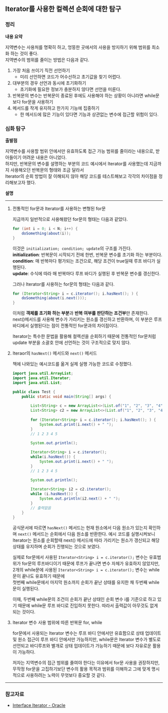 ## Iterator를 사용한 컬렉션 순회에 대한 탐구

### 정리

**내용 요약**

지역변수는 사용처를 명확히 하고, 엉뚱한 곳에서의 사용을 방지하기 위해 범위를 최소화 하는 것이 좋다.  
지역변수의 범위를 줄이는 방법은 다음과 같다.  
1. 가장 처음 쓰이기 직전 선언하기  
    - 미리 선언하면 코드가 어수선하고 초기값을 찾기 어렵다.
2. 대부분의 경우 선언과 동시에 초기화하기  
    - 초기화에 필요한 정보가 충분하지 않다면 선언을 미룬다.
3. 반복문의 변수는 반복문이 종료된 후에도 사용해야 하는 상황이 아니라면 while문보다 for문을 사용하기
4. 메서드를 작게 유지하고 한가지 기능에 집중하기  
    - 한 메서드에 많은 기능이 있다면 기능과 상관없는 변수에 접근할 위험이 있다.


### 심화 탐구

**출발점**

지역변수를 사용할 범위 안에서만 유효하도록 접근 가능 범위를 줄이라는 내용으로, 받아들이기 어려운 내용은 아니었다.  
하지만, 반복문의 변수를 설명하는 부분의 코드 예시에서 Iterator를 사용했는데 지금까지 사용해오던 반복문의 형태와 조금 달라서   
Iterator의 순회 방법이 잘 이해되지 않아 해당 코드를 테스트해보고 각각의 차이점을 정리해보고자 했다.


**설명**

<hr>

1. 전통적인 for문과 Iterator를 사용하는 변형된 for문

    지금까지 일반적으로 사용해왔던 for문의 형태는 다음과 같았다.
    ```java
    for (int i = 0; i < N; i++) {
        doSomething(about(i));
    }
    ```
    이것은 `initialization; condition; update`의 구조를 가진다.  
    **initialization**: 반복문이 시작되기 전에 한번, 반복문 변수를 초기화 하는 부분이다.  
    **condition**: 매 반복마다 평가되는 조건으로, 해당 조건이 true일때 루프 바디가 실행된다.  
    **update**: 수식에 따라 매 반복마다 루프 바디가 실행된 후 반복문 변수를 갱신한다.

    그러나 Iterator를 사용하는 for문의 형태는 다음과 같다.
    ```java
    for (Iterator<String> i = c.iterator(); i.hasNext(); ) {
        doSomething(about(i.next()));
    }
    ```
    이처럼 **객체를 초기화 하는 부분**과 **반복 여부를 판단하는 조건부**만 존재한다.  
    next()메서드를 사용해 변수가 가리키는 원소를 갱신하고 반환하며, 이 부분은 루프 바디에서 실행된다는 점이 전통적인 for문과의 차이점이다.

    Iterator는 특수한 문법을 활용해 컬렉션을 순회하기 때문에 전통적인 for문처럼 update 부분을 소괄호 안에 선언하는 것이 구조적으로 맞지 않다.


2. Iteraor의 `hasNext()` 메서드와 `next()` 메서드

    책에 나와있는 예시코드를 옮겨 실제 실행 가능한 코드로 수정했다.

    ```java
    import java.util.ArrayList;
    import java.util.Iterator;
    import java.util.List;

    public class Test {
        public static void main(String[] args) {
            
            List<String> c = new ArrayList<>(List.of("1", "2", "3", "4", "5"));
            List<String> c2 = new ArrayList<>(List.of("1", "2", "3", "4", "5"));
                
            for (Iterator<String> i = c.iterator(); i.hasNext(); ) {
                System.out.print(i.next() + " ");
            }
            // 1 2 3 4 5

            System.out.println();
            
            Iterator<String> i = c.iterator();
            while(i.hasNext()) {
                System.out.print(i.next() + " ");
            }
            // 1 2 3 4 5

            System.out.println();
            
            Iterator<String> i2 = c2.iterator();
            while (i.hasNext()) {
                System.out.println(i2.next() + " ");
            }
            // 출력없음
        }
    }
    ```
    공식문서에 따르면 `hasNext()` 메서드는 현재 원소에서 다음 원소가 있는지 확인하며 `next()` 메서드는 순회에서 다음 원소를 반환한다.
    예시 코드를 실행시켜보니 Iterator는 원소를 순회할때 next() 메서드에 따라 가리키는 원소가 갱신되고 해당 상태를 유지하며 순회가 진행되는 것으로 보였다.   
    
    실제로 for문에서 사용된 `Iterator<String> i = c.iterator();` 변수는 유효범위가 for문의 루프바디이기 때문에 루프가 끝나면 변수 자체가 유효하지 않았지만,  
    2개의 while문에 사용된 `Iterator<String> i = c.iterator();` 변수는 while문이 끝나도 유효하기 때문에  
    첫번째 while문에서 마지막 원소까지 순회가 끝난 상태를 유지한 채 두번째 while문이 실행된다.

    이때, 두번째 while문의 조건이 순회가 끝난 상태인 순회 변수 i를 기준으로 하고 있기 때문에 while문 루프 바디로 진입하지 못한다. 따라서 출력값이 아무것도 없게 되는 것이다.

3. Iterator 변수 사용 범위에 따른 반복문 for, while

    for문에서 사용되는 Iterator 변수는 루프 바디 안에서만 유효함으로 상태 업데이트 및 원소 접근이 루프 바디 안에서만 가능하지만, while문은 Iterator 변수가 별도로 선언되고 바디루프와 별개로 상태 업데이트가 가능하기 때문에 보다 자유로운 활용이 가능하다.

    저자는 지역변수의 접근 범위를 줄여야 한다는 이유에서 for문 사용을 권장하지만,  
    무작정 for문을 고집하기보단 변수의 활용 목적과 범위를 이해하고 그에 맞게 명시적으로 사용하려는 노력이 무엇보다 중요할 것 같다.

<hr>

### 참고자료
- [Interface Iterator - Oracle](https://docs.oracle.com/javase/8/docs/api/java/util/Iterator.html)